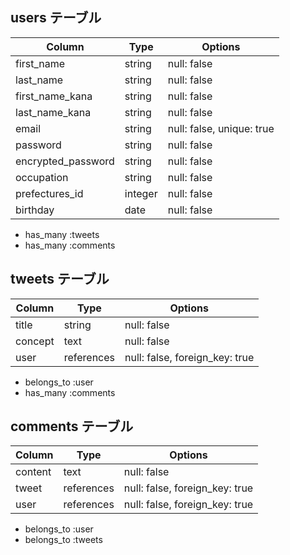 ## users テーブル
| Column             | Type    | Options                   |
| ------------------ | ------- | ------------------------- |
| first_name         | string  | null: false               |
| last_name          | string  | null: false               |
| first_name_kana    | string  | null: false               |
| last_name_kana     | string  | null: false               |
| email              | string  | null: false, unique: true |
| password           | string  | null: false               |
| encrypted_password | string  | null: false               |
| occupation         | string  | null: false               |
| prefectures_id     | integer | null: false               |
| birthday           | date    | null: false               |
- has_many :tweets
- has_many :comments

## tweets テーブル
| Column             | Type       | Options                        |
| ------------------ | ---------- | ------------------------------ |
| title              | string     | null: false                    |
| concept            | text       | null: false                    |
| user               | references | null: false, foreign_key: true |
- belongs_to :user
- has_many :comments

## comments テーブル
| Column             | Type       | Options                        |
| ------------------ | ---------- | ------------------------------ |
| content            | text       | null: false                    |
| tweet              | references | null: false, foreign_key: true |
| user               | references | null: false, foreign_key: true |
- belongs_to :user
- belongs_to :tweets
